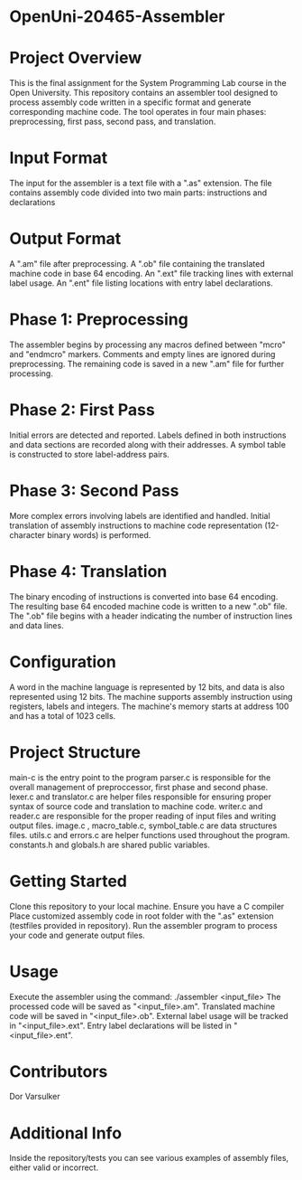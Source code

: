 # OpenUni-20465-Assembler

# Project Overview
This is the final assignment for the System Programming Lab course in the Open University.
This repository contains an assembler tool designed to process assembly code written in a specific format and generate corresponding machine code. The tool operates in four main phases: preprocessing, first pass, second pass, and translation.


# Input Format
The input for the assembler is a text file with a ".as" extension. The file contains assembly code divided into two main parts: instructions and declarations

# Output Format
A ".am" file after preprocessing.
A ".ob" file containing the translated machine code in base 64 encoding.
An ".ext" file tracking lines with external label usage.
An ".ent" file listing locations with entry label declarations.

# Phase 1: Preprocessing
The assembler begins by processing any macros defined between "mcro" and "endmcro" markers.
Comments and empty lines are ignored during preprocessing.
The remaining code is saved in a new ".am" file for further processing.

# Phase 2: First Pass
Initial errors are detected and reported.
Labels defined in both instructions and data sections are recorded along with their addresses.
A symbol table is constructed to store label-address pairs.

# Phase 3: Second Pass
More complex errors involving labels are identified and handled.
Initial translation of assembly instructions to machine code representation (12-character binary words) is performed.

# Phase 4: Translation
The binary encoding of instructions is converted into base 64 encoding.
The resulting base 64 encoded machine code is written to a new ".ob" file.
The ".ob" file begins with a header indicating the number of instruction lines and data lines.


# Configuration
A word in the machine language is represented by 12 bits, and data is also represented using 12 bits.
The machine supports assembly instruction using registers, labels and integers.
The machine's memory starts at address 100 and has a total of 1023 cells.

# Project Structure
main-c is the entry point to the program
parser.c is responsible for the overall management of preproccessor, first phase and second phase.
lexer.c and translator.c are helper files responsible for ensuring proper syntax of source code and translation to machine code.
writer.c and reader.c are responsible for the proper reading of input files and writing output files.
image.c , macro_table.c, symbol_table.c are data structures files.
utils.c and errors.c are helper functions used throughout the program.
constants.h and globals.h are shared public variables.

# Getting Started
Clone this repository to your local machine.
Ensure you have a C compiler
Place customized assembly code in root folder with the ".as" extension  (testfiles provided in repository).
Run the assembler program to process your code and generate output files.

# Usage
Execute the assembler using the command: ./assembler <input_file>
The processed code will be saved as "<input_file>.am".
Translated machine code will be saved in "<input_file>.ob".
External label usage will be tracked in "<input_file>.ext".
Entry label declarations will be listed in "<input_file>.ent".

# Contributors
Dor Varsulker


# Additional Info
Inside the repository/tests you can see various examples of assembly files, either valid or incorrect.
